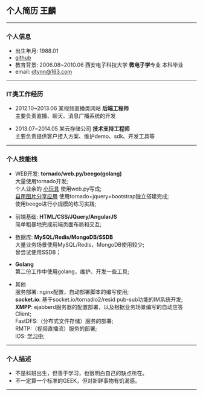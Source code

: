## 个人简历 王麟
-----

### 个人信息
* 出生年月: 1988.01
* [github](https://github.com/dtynn)
* 教育背景: 2006.08~2010.06 西安电子科技大学 **微电子学**专业 本科毕业
* email: dtynn@163.com  

------

### IT类工作经历
* 2012.10~2013.06 某视频直播类网站 **后端工程师**  
主要负责直播、聊天、消息广播系统的开发  

* 2013.07~2014.05 某云存储公司 **技术支持工程师**  
主要负责提供客户接入方案、维护demo、sdk、开发工具等

------

### 个人技能栈
* WEB开发: **tornado/web.py/beego(golang)**  
大量使用tornado开发;  
个人业余的 [小玩具](http://atlvtu.sinaapp.com/index) 使用web.py写成;  
[自用图片分享应用](http://www.tuktalk.com) 使用tornado+jquery+bootstrap独立搭建完成;  
使用beego进行小规模的练习实践;  

* 前端基础: **HTML/CSS/JQuery/AngularJS**  
简单粗暴地完成前端页面布局和交互;  
  
* 数据库: **MySQL/Redis/MongoDB/SSDB**  
大量业务场景使用MySQL/Redis，MongoDB使用较少;  
曾尝试使用SSDB；  

* **Golang**  
第二份工作中使用golang，维护、开发一些工具;  

* 其他  
服务部署: nginx配置，自动部署脚本的编写使用;  
**socket.io**: 基于socket.io/tornadio2/resid pub-sub功能的IM系统开发;  
**XMPP**: ejabberd服务器的配置部署，以及根据业务场景编写的自动应答Client;  
FastDFS:（分布式文件存储）服务的部署;  
RMTP:（视频直播流）服务的部署;  
IOS: [学习中](https://github.com/dtynn/kanjian.box);  

------

### 个人描述
* 不是科班出生，但善于学习，也很明白自己的缺点所在。
* 不一定算一个标准的GEEK，但对新鲜事物有饥渴感。

------
